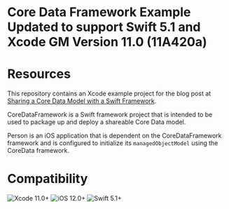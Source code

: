 # Core Data Framework Example Updated to support Swift 5.1 and Xcode GM Version 11.0 (11A420a)

# Resources
This repository contains an Xcode example project for the blog post at [Sharing a Core Data Model with a Swift Framework](https://medium.com/@yoellev8/sharing-a-core-data-model-with-a-swift-framework-5d191ccec99e/).

CoreDataFramework is a Swift framework project that is intended to be used to package up and deploy a shareable Core Data model.

Person is an iOS application that is dependent on the CoreDataFramework framework and is configured to initialize its `managedObjectModel` using the CoreData framework.

# Compatibility
![Xcode 11.0+](https://img.shields.io/badge/Xcode-11.0%2B-blue.svg)
![iOS 12.0+](https://img.shields.io/badge/iOS-12.0%2B-blue.svg)
![Swift 5.1+](https://img.shields.io/badge/Swift-5.1%2B-orange.svg)
